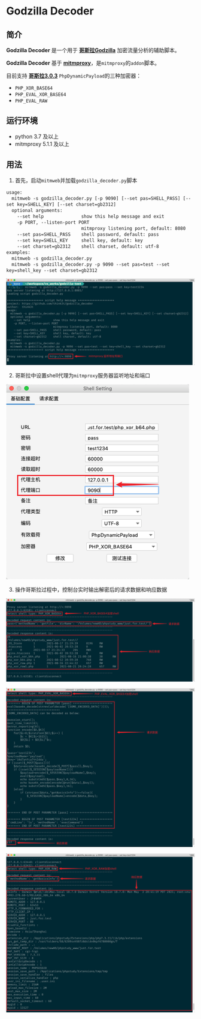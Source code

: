 # Godzilla Decoder



## 简介

**Godzilla Decoder** 是一个用于 **[哥斯拉Godzilla](https://github.com/BeichenDream/Godzilla)** 加密流量分析的辅助脚本。

**Godzilla Decoder** 基于 **[mitmproxy](https://mitmproxy.org/)**，是`mitmproxy`的`addon`脚本。

目前支持 **[哥斯拉3.0.3](https://github.com/BeichenDream/Godzilla/releases/tag/v3.03-godzilla)** `PhpDynamicPayload`的三种加密器：

+ `PHP_XOR_BASE64`
+ `PHP_EVAL_XOR_BASE64`
+ `PHP_EVAL_RAW`



## 运行环境

+ python 3.7 及以上
+ mitmproxy 5.1.1 及以上



## 用法

1. 首先，启动`mitmweb`并加载`godzilla_decoder.py`脚本

```shell
usage:
  mitmweb -s godzilla_decoder.py [-p 9090] [--set pas=SHELL_PASS] [--set key=SHELL_KEY] [--set charset=gb2312]
  optional arguments:
    --set help              show this help message and exit
    -p PORT, --listen-port PORT
                            mitmproxy listening port, default: 8080
    --set pas=SHELL_PASS    shell password, default: pass
    --set key=SHELL_KEY     shell key, default: key
    --set charset=gb2312    shell charset, default: utf-8
examples:
  mitmweb -s godzilla_decoder.py
  mitmweb -s godzilla_decoder.py -p 9090 --set pas=test --set key=shell_key --set charset=gb2312
```

![image-20210822000900377](./image/image-20210822000900377.png)

2. 哥斯拉中设置shell代理为`mitmproxy`服务器监听地址和端口

![image-20210822001006874](./image/image-20210822001006874.png)

3. 操作哥斯拉过程中，控制台实时输出解密后的请求数据和响应数据

![image-20210822001433710](./image/image-20210822001433710.png)

![image-20210822001800886](./image/image-20210822001800886.png)

![image-20210822002109141](./image/image-20210822002109141.png)
